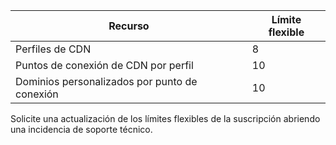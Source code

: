 
Recurso | Límite flexible
---------|-----------
Perfiles de CDN | 8
Puntos de conexión de CDN por perfil | 10
Dominios personalizados por punto de conexión | 10 

Solicite una actualización de los límites flexibles de la suscripción abriendo una incidencia de soporte técnico.

<!---HONumber=AcomDC_0824_2016-->